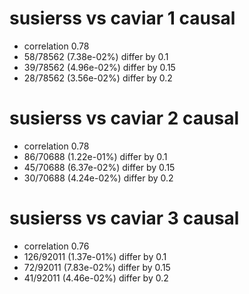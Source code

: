 # susierss vs caviar  1 causal

- correlation 0.78
- 58/78562 (7.38e-02%) differ by 0.1
- 39/78562 (4.96e-02%) differ by 0.15
- 28/78562 (3.56e-02%) differ by 0.2


# susierss vs caviar  2 causal

- correlation 0.78
- 86/70688 (1.22e-01%) differ by 0.1
- 45/70688 (6.37e-02%) differ by 0.15
- 30/70688 (4.24e-02%) differ by 0.2


# susierss vs caviar  3 causal

- correlation 0.76
- 126/92011 (1.37e-01%) differ by 0.1
- 72/92011 (7.83e-02%) differ by 0.15
- 41/92011 (4.46e-02%) differ by 0.2


